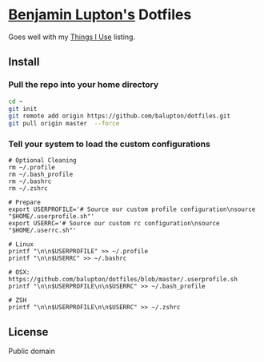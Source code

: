 # [Benjamin Lupton's](http://balupton.com) Dotfiles

Goes well with my [Things I Use](https://gist.github.com/balupton/5259595) listing.


## Install

### Pull the repo into your home directory

``` bash
cd ~
git init
git remote add origin https://github.com/balupton/dotfiles.git
git pull origin master  --force
```

### Tell your system to load the custom configurations

```
# Optional Cleaning
rm ~/.profile
rm ~/.bash_profile
rm ~/.bashrc
rm ~/.zshrc

# Prepare
export USERPROFILE='# Source our custom profile configuration\nsource "$HOME/.userprofile.sh"'
export USERRC='# Source our custom rc configuration\nsource "$HOME/.userrc.sh"'

# Linux
printf "\n\n$USERPROFILE" >> ~/.profile
printf "\n\n$USERRC" >> ~/.bashrc

# OSX: https://github.com/balupton/dotfiles/blob/master/.userprofile.sh
printf "\n\n$USERPROFILE\n\n$USERRC" >> ~/.bash_profile

# ZSH
printf "\n\n$USERPROFILE\n\n$USERRC" >> ~/.zshrc
```


## License

Public domain

